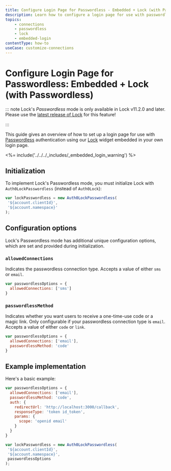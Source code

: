 ```yaml
---
title: Configure Login Page for Passwordless - Embedded + Lock (with Passwordless)
description: Learn how to configure a login page for use with passwordless authentication using Auth0's Lock widget embedded in your own login page.
topics:
    - connections
    - passwordless
    - lock
    - embedded-login
contentType: how-to
useCase: customize-connections
---
```


# Configure Login Page for Passwordless: Embedded + Lock (with Passwordless)

::: note
Lock's <dfn data-key="passwordless">Passwordless</dfn> mode is only available in Lock v11.2.0 and later. Please use the [latest release of Lock](https://github.com/auth0/lock/releases) for this feature!


:::

This guide gives an overview of how to set up a login page for use with [Passwordless](/connections/passwordless) authentication using our [Lock](/libraries/lock/v11) widget embedded in your own login page.

<%= include('../../../_includes/_embedded_login_warning') %>

## Initialization

To implement Lock's Passwordless mode, you must initialize Lock with `Auth0LockPasswordless` (instead of `Auth0Lock`):

```js
var lockPasswordless = new Auth0LockPasswordless(
 '${account.clientId}',
 '${account.namespace}'
);
```

## Configuration options

Lock's Passwordless mode has additional unique configuration options, which are set and provided during initialization.

### `allowedConnections` 

Indicates the passwordless connection type. Accepts a value of either `sms` or `email`.

```js
var passwordlessOptions = {
  allowedConnections: ['sms']
}
```

### `passwordlessMethod`

Indicates whether you want users to receive a one-time-use code or a magic link. Only configurable if your passwordless connection type is  `email`. Accepts a value of either `code` or `link`.

```js
var passwordlessOptions = {
  allowedConnections: ['email'],
  passwordlessMethod: 'code'
}
```

## Example implementation

Here's a basic example:

```js
var passwordlessOptions = {
  allowedConnections: ['email'],
  passwordlessMethod: 'code',
  auth: {
    redirectUrl: 'http://localhost:3000/callback',   
    responseType: 'token id_token',
    params: {
      scope: 'openid email'               
    }          
  }
}

var lockPasswordless = new Auth0LockPasswordless(
 '${account.clientId}',
 '${account.namespace}',
 passwordlessOptions
);
```
